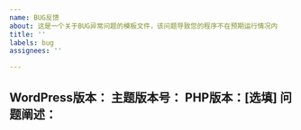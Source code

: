 ```yaml
---
name: BUG反馈
about: 这是一个关于BUG异常问题的模板文件，该问题导致您的程序不在预期运行情况内
title: ''
labels: bug
assignees: ''

---
```


WordPress版本：
主题版本号：
PHP版本：[选填]
问题阐述：
---------------
